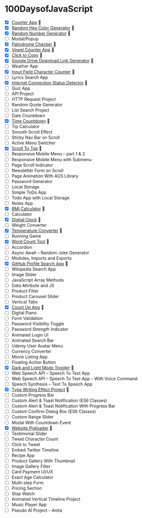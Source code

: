 # 100DaysofJavaScript

- [x] [Counter App](https://proffesorghost.github.io/counterapp/) :tada:
- [x] [Random Hex Color Generator](https://proffesorghost.github.io/randomhexcolorgenerator/) :tada:
- [x] [Random Number Generator](https://proffesorghost.github.io/randomnumbergenerator/) :tada:
- [ ] Modal/Popup
- [x] [Palindrome Checker](https://proffesorghost.github.io/palindromechecker/) :tada:
- [x] [Vowel Counter App](https://proffesorghost.github.io/vowelcounter/) :tada:
- [x] [Click to Copy](https://proffesorghost.github.io/click-to-copy/) :tada:
- [x] [Google Drive Download Link Generator](https://proffesorghost.github.io/googledirectdownloadgenerator/) :tada:
- [ ] Weather App
- [x] [Input Field Character Counter](https://proffesorghost.github.io/char-counter/) :tada:
- [ ] Lyrics Search App
- [x] [Internet Connection Status Detector](https://proffesorghost.github.io/internet-connection-status/) :tada:
- [ ] Quiz App
- [ ] API Project
- [ ] HTTP Request Project
- [ ] Random Quote Generator
- [ ] List Search Project
- [ ] Date Countdown
- [x] [Time Countdown](https://proffesorghost.github.io/timecountdown/) :tada:
- [ ] Tip Calculator
- [ ] Smooth Scroll Effect
- [ ] Sticky Nav Bar on Scroll
- [ ] Active Menu Switcher
- [x] [Scroll To Top](https://proffesorghost.github.io/scrolltotop/) :tada:
- [ ] Responsive Mobile Menu – part 1 & 2
- [ ] Responsive Mobile Menu with Submenu
- [ ] Page Scroll Indicator
- [ ] Newsletter Form on Scroll
- [ ] Page Animation With AOS Library
- [ ] Password Generator
- [ ] Local Storage
- [ ] Simple ToDo App
- [ ] Todo App with Local Storage
- [ ] Notes App
- [x] [BMI Calculator](https://proffesorghost.github.io/bmi-calculator/) :tada:
- [ ] Calculator
- [x] [Digital Clock](https://proffesorghost.github.io/d-js-clock/) :tada:
- [ ] Weight Converter
- [x] [Temperature Converter](https://proffesorghost.github.io/temperature-converter/) :tada:
- [ ] Running Game
- [x] [Word Count Tool](https://proffesorghost.github.io/word-counter-tool/) :tada:
- [ ] Accordion
- [ ] Async Await – Random Joke Generator
- [ ] Modules, Imports and Exports
- [x] [GitHub Profile Search App](https://proffesorghost.github.io/githubprofilesearchapp/) :tada:
- [ ] Wikipedia Search App
- [ ] Image Slider
- [ ] JavaScript Array Methods
- [ ] Data Attribute and JS
- [ ] Product Filter
- [ ] Product Carousel Slider
- [ ] Vertical Tabs
- [x] [Count Up App](https://proffesorghost.github.io/countupapp/) :tada:
- [ ] Digital Piano
- [ ] Form Validation
- [ ] Password Visibility Toggle
- [ ] Password Strength Indicator
- [ ] Animated Login UI
- [ ] Animated Search Bar
- [ ] Udemy User Avatar Menu
- [ ] Currency Converter
- [ ] Movie Listing App
- [ ] Floating Action Button
- [x] [Dark and Light Mode Toggler](https://proffesorghost.github.io/darkandlightmodetoggler/) :tada:
- [ ] Web Speech API – Speech To Text App
- [ ] Web Speech API – Speech To Text App – With Voice Command
- [ ] Speech Synthesis – Text To Speech App
- [x] [Type Writing Effect Project](https://proffesorghost.github.io/typewritingeffectproject/) :tada:
- [ ] Custom Progress Bar
- [ ] Custom Alert & Toast Notification (ES6 Classes)
- [ ] Custom Alert & Toast Notification With Progress Bar
- [ ] Custom Confirm Dialog Box (ES6 Classes)
- [ ] Custom Range Slider
- [ ] Modal With Countdown Event
- [x] [Website Preloader](https://proffesorghost.github.io/preloader/) :tada:
- [ ] Testimonial Slider
- [ ] Tweet Character Count
- [ ] Click to Tweet
- [ ] Embed Twitter Timeline
- [ ] Recipe App
- [ ] Product Gallery With Thumbnail
- [ ] Image Gallery Filter
- [ ] Card Payment UI/UX
- [ ] Exact Age Calculator
- [ ] Multi-step Form
- [ ] Pricing Section
- [ ] Stop Watch
- [ ] Animated Vertical Timeline Project
- [ ] Music Player App
- [ ] Pseudo AI Project – Anita
